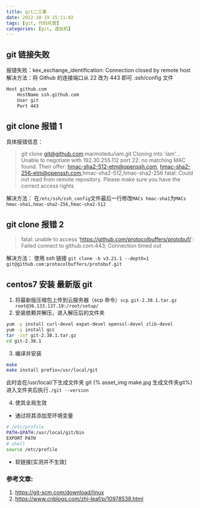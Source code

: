 ```yaml
---
title: git二三事
date: 2022-10-19 15:11:02
tags: [git, 代码托管]
categories: [git, 虚拟机]
---
```


## git 链接失败

报错失败：kex_exchange_identification: Connection closed by remote host
解决方法：将 Github 的连接端口从 22 改为 443 即可
.ssh/config 文件

```bash
Host github.com
    HostName ssh.github.com
    User git
    Port 443
```

## git clone 报错 1

具体报错信息：

> git clone git@github.com:marmotedu/iam.git
> Cloning into 'iam'...
> Unable to negotiate with 192.30.255.112 port 22: no matching MAC found. Their offer: hmac-sha2-512-etm@openssh.com,
> hmac-sha2-256-etm@openssh.com,hmac-sha2-512,hmac-sha2-256
> fatal: Could not read from remote repository.
> Please make sure you have the correct access rights

解决方法：
在`/etc/ssh/ssh_config`文件最后一行修改`MACs hmac-sha1`为`MACs hmac-sha1,hmac-sha2-256,hmac-sha2-512`

## git clone 报错 2

> fatal: unable to access 'https://github.com/protocolbuffers/protobuf/': Failed connect to github.com:443; Connection timed out

解决方法：
使用 ssh 链接 `git clone -b v3.21.1 --depth=1 git@github.com:protocolbuffers/protobuf.git`

## centos7 安装 最新版 git

1. 将最新版压缩包上传到云服务器（scp 命令）`scp git-2.38.1.tar.gz root@36.133.137.19:/root/setup/`
2. 安装依赖并解压，进入解压后的文件夹

```bash
yum -y install curl-devel expat-devel openssl-devel zlib-devel
yum -y install gcc
tar -zxf git-2.38.1.tar.gz
cd git-2.38.1
```

3. 编译并安装

```bash
make
make install prefix=/usr/local/git
```

此时会在/usr/local/下生成文件夹 git
{% asset_img make.jpg 生成文件夹git%}
进入文件夹后执行`./git --version`

4. 使其全局生效

- 通过将其添加至环境变量

```bash
# /etc/profile
PATH=$PATH:/usr/local/git/bin
EXPORT PATH
# shell
source /etc/profile
```

- 软链接[实测并不生效]

### 参考文章:

1. https://git-scm.com/download/linux
2. https://www.cnblogs.com/zhi-leaf/p/10978538.html
